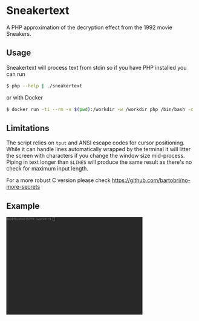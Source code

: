 # Sneakertext

A PHP approximation of the decryption effect from the 1992 movie Sneakers.

## Usage

Sneakertext will process text from stdin so if you have PHP installed you can run

```bash
$ php --help | ./sneakertext
```
or with Docker

```bash
$ docker run -ti --rm -v $(pwd):/workdir -w /workdir php /bin/bash -c 'php --help | ./sneakertext.php'
```
## Limitations

The script relies on `tput` and ANSI escape codes for cursor positioning. While it can handle lines automatically wrapped by the terminal it will litter the screen with characters if you change the window size mid-process. Piping in text longer than `$LINES` will produce the same result as there's no check for maximum input length.

For a more robust C version please check https://github.com/bartobri/no-more-secrets

## Example

![Example](https://github.com/lamer-x11/examples/raw/master/sneakertext.gif)
